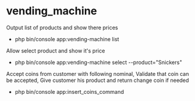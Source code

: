 # vending_machine

Output list of products and show there prices
- php bin/console app:vending-machine list  

Allow select product and show it's price
- php bin/console app:vending-machine select --product="Snickers"  

Accept coins from customer with following nominal, Validate that coin can be accepted, Give customer his product and return change coin if needed  
- php bin/console app:insert_coins_command
